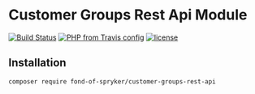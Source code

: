 # Customer Groups Rest Api Module
[![Build Status](https://travis-ci.org/fond-of/spryker-customer-groups-rest-api.svg?branch=master)](https://travis-ci.org/fond-of/spryker-customer-groups-rest-api)
[![PHP from Travis config](https://img.shields.io/travis/php-v/symfony/symfony.svg)](https://php.net/)
[![license](https://img.shields.io/github/license/mashape/apistatus.svg)](https://packagist.org/packages/fond-of-spryker/customer-groups-rest-api)

## Installation

```
composer require fond-of-spryker/customer-groups-rest-api
```
